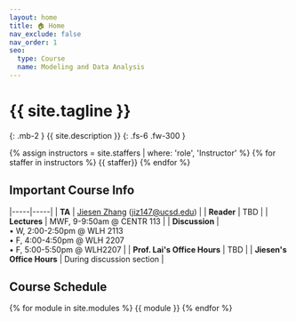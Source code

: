 ```yaml
---
layout: home
title: 🏠 Home
nav_exclude: false
nav_order: 1
seo:
  type: Course
  name: Modeling and Data Analysis
---
```


# {{ site.tagline }}
{: .mb-2 }
{{ site.description }}
{: .fs-6 .fw-300 }

{% assign instructors = site.staffers | where: 'role', 'Instructor' %} {% for staffer in instructors %} {{ staffer}} {% endfor %}

## Important Course Info

|-----|-----|
| **TA**         | [Jiesen Zhang](https://diling69.github.io/) ([jiz147@ucsd.edu](jiz147@ucsd.edu))   |
| **Reader**     | TBD  |
| **Lectures**   | MWF, 9-9:50am @ CENTR 113 |
| **Discussion**   | <br> • W, 2:00-2:50pm @ WLH 2113 <br> • F, 4:00-4:50pm @ WLH 2207 <br> • F, 5:00-5:50pm @ WLH2207 |
| **Prof. Lai's Office Hours** | TBD |
| **Jiesen's Office Hours** | During discussion section |

## Course Schedule
{% for module in site.modules %}
{{ module }}
{% endfor %}
